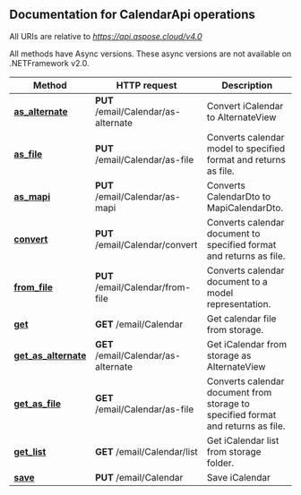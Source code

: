 
## Documentation for CalendarApi operations

All URIs are relative to *https://api.aspose.cloud/v4.0*

All methods have Async versions. These async versions are not available on .NETFramework v2.0.

Method | HTTP request | Description
------------- | ------------- | -------------
[**as_alternate**](CalendarApi.md#as_alternate)| **PUT** /email/Calendar/as-alternate| Convert iCalendar to AlternateView             
[**as_file**](CalendarApi.md#as_file)| **PUT** /email/Calendar/as-file| Converts calendar model to specified format and returns as file.             
[**as_mapi**](CalendarApi.md#as_mapi)| **PUT** /email/Calendar/as-mapi| Converts CalendarDto to MapiCalendarDto.             
[**convert**](CalendarApi.md#convert)| **PUT** /email/Calendar/convert| Converts calendar document to specified format and returns as file.             
[**from_file**](CalendarApi.md#from_file)| **PUT** /email/Calendar/from-file| Converts calendar document to a model representation.             
[**get**](CalendarApi.md#get)| **GET** /email/Calendar| Get calendar file from storage.             
[**get_as_alternate**](CalendarApi.md#get_as_alternate)| **GET** /email/Calendar/as-alternate| Get iCalendar from storage as AlternateView             
[**get_as_file**](CalendarApi.md#get_as_file)| **GET** /email/Calendar/as-file| Converts calendar document from storage to specified format and returns as file.             
[**get_list**](CalendarApi.md#get_list)| **GET** /email/Calendar/list| Get iCalendar list from storage folder.             
[**save**](CalendarApi.md#save)| **PUT** /email/Calendar| Save iCalendar             

